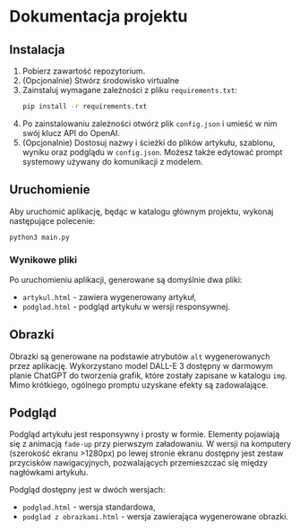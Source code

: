 # Dokumentacja projektu

## Instalacja

1. Pobierz zawartość repozytorium.
2. (Opcjonalnie) Stwórz środowisko virtualne
3. Zainstaluj wymagane zależności z pliku `requirements.txt`:
   ```bash
   pip install -r requirements.txt
   ```
4. Po zainstalowaniu zależności otwórz plik `config.json` i umieść w nim swój klucz API do OpenAI.
5. (Opcjonalnie) Dostosuj nazwy i ścieżki do plików artykułu, szablonu, wyniku oraz podglądu w `config.json`. Możesz także edytować prompt systemowy używany do komunikacji z modelem.

## Uruchomienie

Aby uruchomić aplikację, będąc w katalogu głównym projektu, wykonaj następujące polecenie:
```bash
python3 main.py
```

### Wynikowe pliki
Po uruchomieniu aplikacji, generowane są domyślnie dwa pliki:
- `artykul.html` - zawiera wygenerowany artykuł,
- `podglad.html` - podgląd artykułu w wersji responsywnej.

## Obrazki

Obrazki są generowane na podstawie atrybutów `alt` wygenerowanych przez aplikację. Wykorzystano model DALL-E 3 dostępny w darmowym planie ChatGPT do tworzenia grafik, które zostały zapisane w katalogu `img`. Mimo krótkiego, ogólnego promptu uzyskane efekty są zadowalające.

## Podgląd

Podgląd artykułu jest responsywny i prosty w formie. Elementy pojawiają się z animacją `fade-up` przy pierwszym załadowaniu. W wersji na komputery (szerokość ekranu >1280px) po lewej stronie ekranu dostępny jest zestaw przycisków nawigacyjnych, pozwalających przemieszczać się między nagłówkami artykułu.

Podgląd dostępny jest w dwóch wersjach:
- `podglad.html` - wersja standardowa,
- `podglad z obrazkami.html` - wersja zawierająca wygenerowane obrazki.
